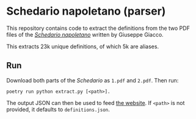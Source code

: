 # Schedario napoletano (parser)

This repository contains code to extract the definitions from the two PDF files of the
[<i>Schedario napoletano</i>][1] written by Giuseppe Giacco.

This extracts 23k unique definitions, of which 5k are aliases.

[1]: http://www.vesuvioweb.com/it/2012/01/giuseppe-giacco-schedario-napoletano/

## Run

Download both parts of the <i>Schedario</i> as `1.pdf` and `2.pdf`. Then run:

    poetry run python extract.py [<path>].

The output JSON can then be used to feed [the website][w]. If `<path>` is not provided, it defaults
to `definitions.json`.

[w]: https://github.com/Schedario-napoletano/website/tree/main/_data

